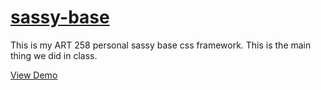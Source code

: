 # [sassy-base](https://johndoenma.github.io/sassy-base/)
This is my ART 258 personal sassy base css framework. This is the main thing we did in class.

[View Demo](https://johndoenma.github.io/sassy-base/)
